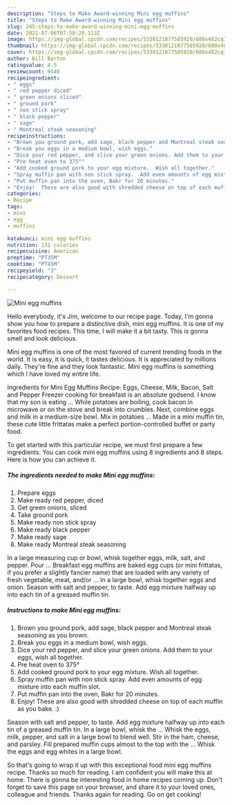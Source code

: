 ```yaml
---
description: "Steps to Make Award-winning Mini egg muffins"
title: "Steps to Make Award-winning Mini egg muffins"
slug: 245-steps-to-make-award-winning-mini-egg-muffins
date: 2021-07-06T07:58:20.113Z
image: https://img-global.cpcdn.com/recipes/5338121877585920/680x482cq70/mini-egg-muffins-recipe-main-photo.jpg
thumbnail: https://img-global.cpcdn.com/recipes/5338121877585920/680x482cq70/mini-egg-muffins-recipe-main-photo.jpg
cover: https://img-global.cpcdn.com/recipes/5338121877585920/680x482cq70/mini-egg-muffins-recipe-main-photo.jpg
author: Bill Barton
ratingvalue: 4.5
reviewcount: 9546
recipeingredient:
- " eggs"
- " red pepper diced"
- " green onions sliced"
- " ground pork"
- " non stick spray"
- " black pepper"
- " sage"
- " Montreal steak seasoning"
recipeinstructions:
- "Brown you ground pork, add sage, black pepper and Montreal steak seasoning as you brown."
- "Break you eggs in a medium bowl, wish eggs."
- "Dice your red pepper, and slice your green onions. Add them to your eggs, wish all together."
- "Pre heat oven to 375°"
- "Add cooked ground pork to your egg mixture.  Wish all together."
- "Spray muffin pan with non stick spray.  Add even amounts of egg mixture into each muffin slot."
- "Put muffin pan into the oven, Bakr for 20 minutes."
- "Enjoy!  These are also good with shredded cheese on top of each muffin as you bake.  :)"
categories:
- Recipe
tags:
- mini
- egg
- muffins

katakunci: mini egg muffins 
nutrition: 131 calories
recipecuisine: American
preptime: "PT35M"
cooktime: "PT45M"
recipeyield: "3"
recipecategory: Dessert

---
```



![Mini egg muffins](https://img-global.cpcdn.com/recipes/5338121877585920/680x482cq70/mini-egg-muffins-recipe-main-photo.jpg)

Hello everybody, it's Jim, welcome to our recipe page. Today, I'm gonna show you how to prepare a distinctive dish, mini egg muffins. It is one of my favorites food recipes. This time, I will make it a bit tasty. This is gonna smell and look delicious.

Mini egg muffins is one of the most favored of current trending foods in the world. It is easy, it is quick, it tastes delicious. It is appreciated by millions daily. They're fine and they look fantastic. Mini egg muffins is something which I have loved my entire life.

Ingredients for Mini Egg Muffins Recipe: Eggs, Cheese, Milk, Bacon, Salt and Pepper Freezer cooking for breakfast is an absolute godsend. I know that my son is eating … While potatoes are boiling, cook bacon in microwave or on the stove and break into crumbles. Next, combine eggs and milk in a medium-size bowl. Mix in potatoes … Made in a mini muffin tin, these cute little frittatas make a perfect portion-controlled buffet or party food.


To get started with this particular recipe, we must first prepare a few ingredients. You can cook mini egg muffins using 8 ingredients and 8 steps. Here is how you can achieve it.

<!--inarticleads1-->

##### The ingredients needed to make Mini egg muffins:

1. Prepare  eggs
1. Make ready  red pepper, diced
1. Get  green onions, sliced
1. Take  ground pork
1. Make ready  non stick spray
1. Make ready  black pepper
1. Make ready  sage
1. Make ready  Montreal steak seasoning


In a large measuring cup or bowl, whisk together eggs, milk, salt, and pepper. Pour … Breakfast egg muffins are baked egg cups (or mini frittatas, if you prefer a slightly fancier name) that are loaded with any variety of fresh vegetable, meat, and/or … In a large bowl, whisk together eggs and onion. Season with salt and pepper, to taste. Add egg mixture halfway up into each tin of a greased muffin tin. 

<!--inarticleads2-->

##### Instructions to make Mini egg muffins:

1. Brown you ground pork, add sage, black pepper and Montreal steak seasoning as you brown.
1. Break you eggs in a medium bowl, wish eggs.
1. Dice your red pepper, and slice your green onions. Add them to your eggs, wish all together.
1. Pre heat oven to 375°
1. Add cooked ground pork to your egg mixture.  Wish all together.
1. Spray muffin pan with non stick spray.  Add even amounts of egg mixture into each muffin slot.
1. Put muffin pan into the oven, Bakr for 20 minutes.
1. Enjoy!  These are also good with shredded cheese on top of each muffin as you bake.  :)


Season with salt and pepper, to taste. Add egg mixture halfway up into each tin of a greased muffin tin. In a large bowl, whisk the … Whisk the eggs, milk, pepper, and salt in a large bowl to blend well. Stir in the ham, cheese, and parsley. Fill prepared muffin cups almost to the top with the … Whisk the eggs and egg whites in a large bowl. 

So that's going to wrap it up with this exceptional food mini egg muffins recipe. Thanks so much for reading. I am confident you will make this at home. There is gonna be interesting food in home recipes coming up. Don't forget to save this page on your browser, and share it to your loved ones, colleague and friends. Thanks again for reading. Go on get cooking!
